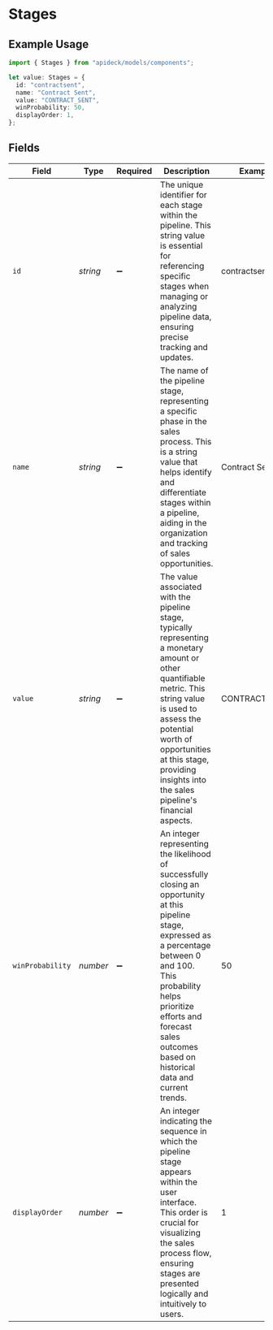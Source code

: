 # Stages

## Example Usage

```typescript
import { Stages } from "apideck/models/components";

let value: Stages = {
  id: "contractsent",
  name: "Contract Sent",
  value: "CONTRACT_SENT",
  winProbability: 50,
  displayOrder: 1,
};
```

## Fields

| Field                                                                                                                                                                                                                                                                        | Type                                                                                                                                                                                                                                                                         | Required                                                                                                                                                                                                                                                                     | Description                                                                                                                                                                                                                                                                  | Example                                                                                                                                                                                                                                                                      |
| ---------------------------------------------------------------------------------------------------------------------------------------------------------------------------------------------------------------------------------------------------------------------------- | ---------------------------------------------------------------------------------------------------------------------------------------------------------------------------------------------------------------------------------------------------------------------------- | ---------------------------------------------------------------------------------------------------------------------------------------------------------------------------------------------------------------------------------------------------------------------------- | ---------------------------------------------------------------------------------------------------------------------------------------------------------------------------------------------------------------------------------------------------------------------------- | ---------------------------------------------------------------------------------------------------------------------------------------------------------------------------------------------------------------------------------------------------------------------------- |
| `id`                                                                                                                                                                                                                                                                         | *string*                                                                                                                                                                                                                                                                     | :heavy_minus_sign:                                                                                                                                                                                                                                                           | The unique identifier for each stage within the pipeline. This string value is essential for referencing specific stages when managing or analyzing pipeline data, ensuring precise tracking and updates.                                                                    | contractsent                                                                                                                                                                                                                                                                 |
| `name`                                                                                                                                                                                                                                                                       | *string*                                                                                                                                                                                                                                                                     | :heavy_minus_sign:                                                                                                                                                                                                                                                           | The name of the pipeline stage, representing a specific phase in the sales process. This is a string value that helps identify and differentiate stages within a pipeline, aiding in the organization and tracking of sales opportunities.                                   | Contract Sent                                                                                                                                                                                                                                                                |
| `value`                                                                                                                                                                                                                                                                      | *string*                                                                                                                                                                                                                                                                     | :heavy_minus_sign:                                                                                                                                                                                                                                                           | The value associated with the pipeline stage, typically representing a monetary amount or other quantifiable metric. This string value is used to assess the potential worth of opportunities at this stage, providing insights into the sales pipeline's financial aspects. | CONTRACT_SENT                                                                                                                                                                                                                                                                |
| `winProbability`                                                                                                                                                                                                                                                             | *number*                                                                                                                                                                                                                                                                     | :heavy_minus_sign:                                                                                                                                                                                                                                                           | An integer representing the likelihood of successfully closing an opportunity at this pipeline stage, expressed as a percentage between 0 and 100. This probability helps prioritize efforts and forecast sales outcomes based on historical data and current trends.        | 50                                                                                                                                                                                                                                                                           |
| `displayOrder`                                                                                                                                                                                                                                                               | *number*                                                                                                                                                                                                                                                                     | :heavy_minus_sign:                                                                                                                                                                                                                                                           | An integer indicating the sequence in which the pipeline stage appears within the user interface. This order is crucial for visualizing the sales process flow, ensuring stages are presented logically and intuitively to users.                                            | 1                                                                                                                                                                                                                                                                            |